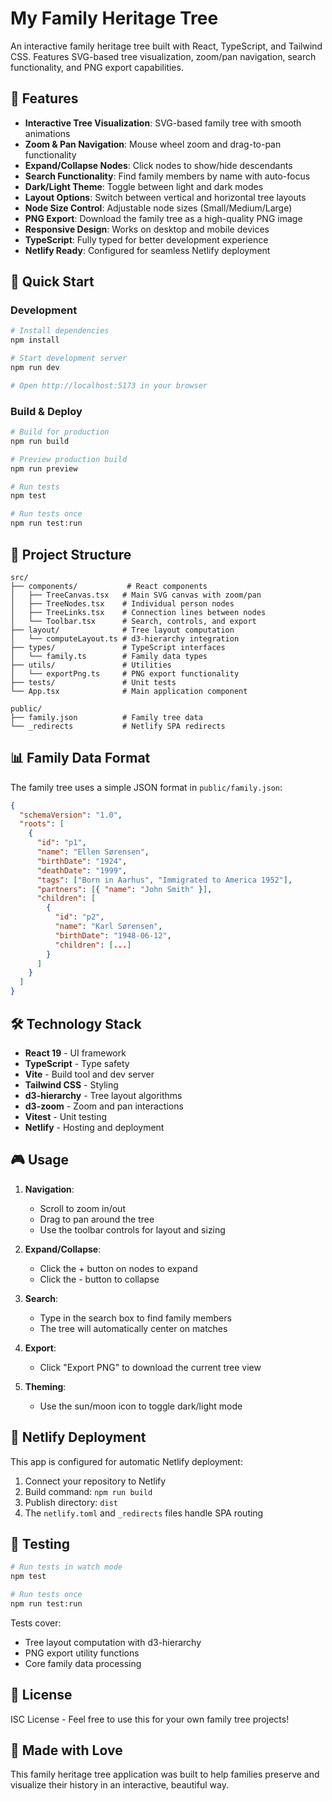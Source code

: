 # My Family Heritage Tree

An interactive family heritage tree built with React, TypeScript, and Tailwind CSS. Features SVG-based tree visualization, zoom/pan navigation, search functionality, and PNG export capabilities.

## 🌟 Features

- **Interactive Tree Visualization**: SVG-based family tree with smooth animations
- **Zoom & Pan Navigation**: Mouse wheel zoom and drag-to-pan functionality  
- **Expand/Collapse Nodes**: Click nodes to show/hide descendants
- **Search Functionality**: Find family members by name with auto-focus
- **Dark/Light Theme**: Toggle between light and dark modes
- **Layout Options**: Switch between vertical and horizontal tree layouts
- **Node Size Control**: Adjustable node sizes (Small/Medium/Large)
- **PNG Export**: Download the family tree as a high-quality PNG image
- **Responsive Design**: Works on desktop and mobile devices
- **TypeScript**: Fully typed for better development experience
- **Netlify Ready**: Configured for seamless Netlify deployment

## 🚀 Quick Start

### Development

```bash
# Install dependencies
npm install

# Start development server
npm run dev

# Open http://localhost:5173 in your browser
```

### Build & Deploy

```bash
# Build for production
npm run build

# Preview production build
npm run preview

# Run tests
npm test

# Run tests once
npm run test:run
```

## 📁 Project Structure

```
src/
├── components/           # React components
│   ├── TreeCanvas.tsx   # Main SVG canvas with zoom/pan
│   ├── TreeNodes.tsx    # Individual person nodes
│   ├── TreeLinks.tsx    # Connection lines between nodes
│   └── Toolbar.tsx      # Search, controls, and export
├── layout/              # Tree layout computation
│   └── computeLayout.ts # d3-hierarchy integration
├── types/               # TypeScript interfaces
│   └── family.ts        # Family data types
├── utils/               # Utilities
│   └── exportPng.ts     # PNG export functionality
├── tests/               # Unit tests
└── App.tsx              # Main application component

public/
├── family.json          # Family tree data
└── _redirects           # Netlify SPA redirects
```

## 📊 Family Data Format

The family tree uses a simple JSON format in `public/family.json`:

```json
{
  "schemaVersion": "1.0",
  "roots": [
    {
      "id": "p1",
      "name": "Ellen Sørensen",
      "birthDate": "1924",
      "deathDate": "1999",
      "tags": ["Born in Aarhus", "Immigrated to America 1952"],
      "partners": [{ "name": "John Smith" }],
      "children": [
        {
          "id": "p2", 
          "name": "Karl Sørensen",
          "birthDate": "1948-06-12",
          "children": [...]
        }
      ]
    }
  ]
}
```

## 🛠️ Technology Stack

- **React 19** - UI framework
- **TypeScript** - Type safety
- **Vite** - Build tool and dev server
- **Tailwind CSS** - Styling
- **d3-hierarchy** - Tree layout algorithms
- **d3-zoom** - Zoom and pan interactions
- **Vitest** - Unit testing
- **Netlify** - Hosting and deployment

## 🎮 Usage

1. **Navigation**: 
   - Scroll to zoom in/out
   - Drag to pan around the tree
   - Use the toolbar controls for layout and sizing

2. **Expand/Collapse**: 
   - Click the + button on nodes to expand
   - Click the - button to collapse

3. **Search**: 
   - Type in the search box to find family members
   - The tree will automatically center on matches

4. **Export**: 
   - Click "Export PNG" to download the current tree view

5. **Theming**: 
   - Use the sun/moon icon to toggle dark/light mode

## 🚀 Netlify Deployment

This app is configured for automatic Netlify deployment:

1. Connect your repository to Netlify
2. Build command: `npm run build`
3. Publish directory: `dist`
4. The `netlify.toml` and `_redirects` files handle SPA routing

## 🧪 Testing

```bash
# Run tests in watch mode
npm test

# Run tests once
npm run test:run
```

Tests cover:
- Tree layout computation with d3-hierarchy
- PNG export utility functions
- Core family data processing

## 📄 License

ISC License - Feel free to use this for your own family tree projects!

## 💝 Made with Love

This family heritage tree application was built to help families preserve and visualize their history in an interactive, beautiful way.